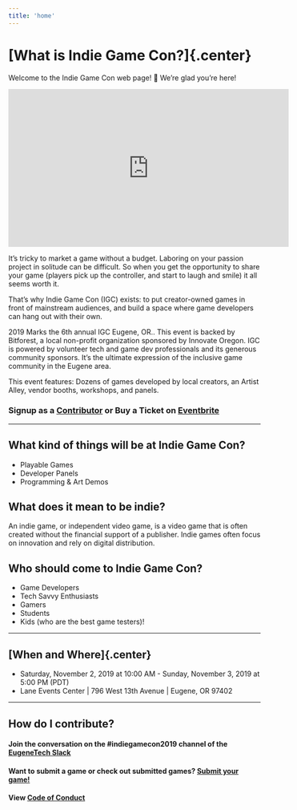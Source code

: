 ```yaml
---
title: 'home'
---
```

# [What is Indie Game Con?]{.center}

Welcome to the Indie Game Con web page! 🎉 We’re glad you’re here!

<iframe width="560" height="315" src="https://www.youtube-nocookie.com/embed/cOagQX87SCI" frameborder="0" allow="accelerometer; autoplay; encrypted-media; gyroscope; picture-in-picture" allowfullscreen></iframe>

It’s tricky to market a game without a budget. Laboring on your passion project in solitude can be difficult. So when you get the opportunity to share your game (players pick up the controller, and start to laugh and smile) it all seems worth it.

That’s why Indie Game Con (IGC) exists: to put creator-owned games in front of mainstream audiences, and build a space where game developers can hang out with their own. 

2019 Marks the 6th annual IGC Eugene, OR..  This event is backed by Bitforest, a local non-profit organization sponsored by Innovate Oregon.  IGC is powered by volunteer tech and game dev professionals and its generous community sponsors.  It’s the ultimate expression of the inclusive game community in the Eugene area.

This event features: Dozens of games developed by local creators, an Artist Alley, vendor booths, workshops, and panels. 

### Signup as a [Contributor](/games/) or Buy a Ticket on [Eventbrite](https://indiegamecon2019.eventbrite.com)

---

## What kind of things will be at Indie Game Con?

- Playable Games
- Developer Panels
- Programming & Art Demos

## What does it mean to be indie?

An indie game, or independent video game, is a video game that is often created without the financial support of a publisher. Indie games often focus on innovation and rely on digital distribution.

## Who should come to Indie Game Con?

- Game Developers
- Tech Savvy Enthusiasts
- Gamers
- Students
- Kids (who are the best game testers)!

---

## [When and Where]{.center}

- Saturday, November 2, 2019 at 10:00 AM - Sunday, November 3, 2019 at 5:00 PM (PDT)
- Lane Events Center | 796 West 13th Avenue | Eugene, OR 97402

---

## How do I contribute?

#### Join the conversation on the #indiegamecon2019 channel of the [EugeneTech Slack](http://eugslack.com)

#### Want to submit a game or check out submitted games? [Submit your game!](/games)

#### View [Code of Conduct](/codeOfConduct)
